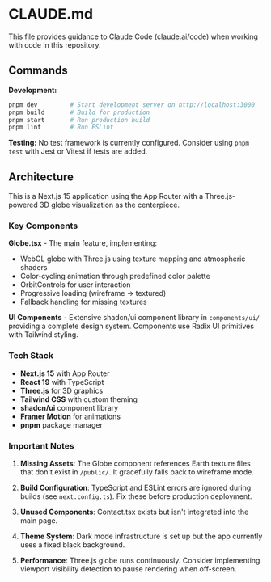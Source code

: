# CLAUDE.md

This file provides guidance to Claude Code (claude.ai/code) when working with code in this repository.

## Commands

**Development:**
```bash
pnpm dev         # Start development server on http://localhost:3000
pnpm build       # Build for production
pnpm start       # Run production build
pnpm lint        # Run ESLint
```

**Testing:**
No test framework is currently configured. Consider using `pnpm test` with Jest or Vitest if tests are added.

## Architecture

This is a Next.js 15 application using the App Router with a Three.js-powered 3D globe visualization as the centerpiece.

### Key Components

**Globe.tsx** - The main feature, implementing:
- WebGL globe with Three.js using texture mapping and atmospheric shaders
- Color-cycling animation through predefined color palette
- OrbitControls for user interaction
- Progressive loading (wireframe → textured)
- Fallback handling for missing textures

**UI Components** - Extensive shadcn/ui component library in `components/ui/` providing a complete design system. Components use Radix UI primitives with Tailwind styling.

### Tech Stack

- **Next.js 15** with App Router
- **React 19** with TypeScript
- **Three.js** for 3D graphics
- **Tailwind CSS** with custom theming
- **shadcn/ui** component library
- **Framer Motion** for animations
- **pnpm** package manager

### Important Notes

1. **Missing Assets**: The Globe component references Earth texture files that don't exist in `/public/`. It gracefully falls back to wireframe mode.

2. **Build Configuration**: TypeScript and ESLint errors are ignored during builds (see `next.config.ts`). Fix these before production deployment.

3. **Unused Components**: Contact.tsx exists but isn't integrated into the main page.

4. **Theme System**: Dark mode infrastructure is set up but the app currently uses a fixed black background.

5. **Performance**: Three.js globe runs continuously. Consider implementing viewport visibility detection to pause rendering when off-screen.